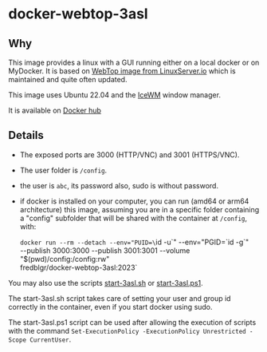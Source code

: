 
# docker-webtop-3asl

## Why

This image provides a linux with a GUI running either on a local docker or on MyDocker. 
It is based on [WebTop image from LinuxServer.io](https://github.com/linuxserver/docker-webtop) 
which is maintained and quite often updated.

This image uses Ubuntu 22.04 and the [IceWM](https://ice-wm.org) window manager.

It is available on [Docker hub](https://hub.docker.com/r/fredblgr/docker-webtop-3asl)

## Details

- The exposed ports are 3000 (HTTP/VNC) and 3001 (HTTPS/VNC).
- The user folder is `/config`.
- the user is `abc`, its password also, sudo is without password.
- if docker is installed on your computer, you can run (amd64 or arm64 architecture) this 
  image, assuming you are in a specific folder containing a "config" subfolder that will 
  be shared with the container at `/config`, with:
  
  `docker run --rm --detach --env="PUID=\`id -u\`" --env="PGID=\`id -g\`" \
  	--publish 3000:3000 --publish 3001:3001 --volume "$(pwd)/config:/config:rw" \
    fredblgr/docker-webtop-3asl:2023`

You may also use the scripts [start-3asl.sh](https://github.com/Frederic-Boulanger-UPS/docker-webtop-3asl/blob/main/start-3asl.sh) or [start-3asl.ps1](https://github.com/Frederic-Boulanger-UPS/docker-webtop-3asl/blob/main/start-3asl.ps1).

The start-3asl.sh script takes care of setting your user and group id correctly in the container, even if you start docker using sudo.

The start-3asl.ps1 script can be used after allowing the execution of scripts with the command ```Set-ExecutionPolicy -ExecutionPolicy Unrestricted -Scope CurrentUser```.

